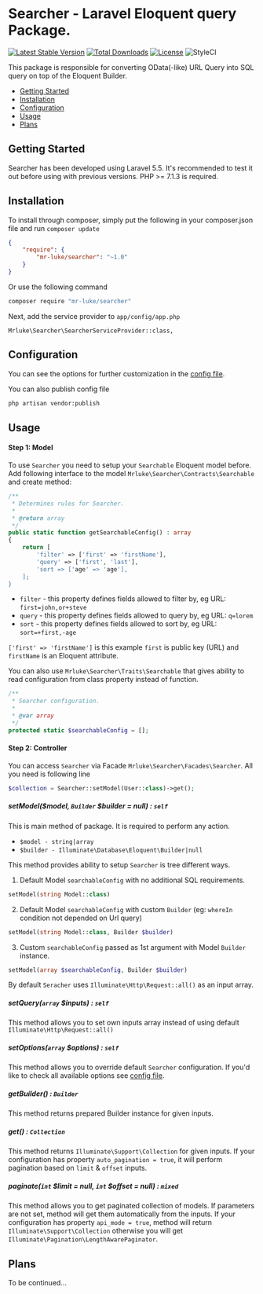 Searcher - Laravel Eloquent query Package.
==============

[![Latest Stable Version](https://poser.pugx.org/mr-luke/searcher/v/stable)](https://packagist.org/packages/mr-luke/searcher)
[![Total Downloads](https://poser.pugx.org/mr-luke/searcher/downloads)](https://packagist.org/packages/mr-luke/searcher)
[![License](https://poser.pugx.org/mr-luke/searcher/license)](https://packagist.org/packages/mr-luke/searcher)
![StyleCI](https://github.styleci.io/repos/153353559/shield?branch=master)

This package is responsible for converting OData(-like) URL Query into SQL query on top of the Eloquent Builder.

* [Getting Started](#getting-started)
* [Installation](#installation)
* [Configuration](#configuration)
* [Usage](#usage)
* [Plans](#plans)

## Getting Started

Searcher has been developed using Laravel 5.5. It's recommended to test it out before using with previous versions. PHP >= 7.1.3 is required.

## Installation

To install through composer, simply put the following in your composer.json file and run `composer update`

```json
{
    "require": {
        "mr-luke/searcher": "~1.0"
    }
}
```
Or use the following command

```bash
composer require "mr-luke/searcher"
```

Next, add the service provider to `app/config/app.php`

```
Mrluke\Searcher\SearcherServiceProvider::class,
```

## Configuration

You can see the options for further customization in the [config file](config/searcher.php).

You can also publish config file
```bash
php artisan vendor:publish
```

## Usage

#### Step 1: Model

To use `Searcher` you need to setup your `Searchable` Eloquent model before. Add following interface to the model `Mrluke\Searcher\Contracts\Searchable` and create method:

```php
/**
 * Determines rules for Searcher.
 *
 * @return array
 */
public static function getSearchableConfig() : array
{
	return [
    	'filter' => ['first' => 'firstName'],
        'query' => ['first', 'last'],
        'sort => ['age' => 'age'],
    ];
}
```

* `filter` - this property defines fields allowed to filter by, eg URL: `first=john,or+steve`
* `query` - this property defines fields allowed to query by, eg URL: `q=lorem`
* `sort` - this property defines fields allowed to sort by, eg URL: `sort=+first,-age`

`['first' => 'firstName']` is this example `first` is public key (URL) and `firstName` is an Eloquent attribute.

You can also use `Mrluke\Searcher\Traits\Searchable` that gives ability to read configuration from class property instead of function.

```php
/**
 * Searcher configuration.
 *
 * @var array
 */
protected static $searchableConfig = [];
```

#### Step 2: Controller

You can access `Searcher` via Facade `Mrluke\Searcher\Facades\Searcher`. All you need is following line

```php
$collection = Searcher::setModel(User::class)->get();
```

##### setModel($model, `Builder` $builder = null) : `self`

This is main method of package. It is required to perform any action.

* `$model - string|array`
* `$builder - Illuminate\Database\Eloquent\Builder|null`

This method provides ability to setup `Searcher` is tree different ways.

1. Default Model `searchableConfig` with no additional SQL requirements.
```php
setModel(string Model::class)
```
2. Default Model `searchableConfig` with custom `Builder` (eg: `whereIn` condition not depended on Url query)
```php
setModel(string Model::class, Builder $builder)
```
3. Custom `searchableConfig` passed as 1st argument with Model `Builder` instance.
```php
setModel(array $searchableConfig, Builder $builder)
```

By default `Seracher` uses `Illuminate\Http\Request::all()` as an input array.

##### setQuery(`array` $inputs) : `self`

This method allows you to set own inputs array instead of using default `Illuminate\Http\Request::all()`

##### setOptions(`array` $options) : `self`

This method allows you to override default `Searcher` configuration. If you'd like to check all available options see [config file](config/searcher.php).

##### getBuilder() : `Builder`

This method returns prepared Builder instance for given inputs.

##### get() : `Collection`

This method returns `Illuminate\Support\Collection` for given inputs. If your configuration has property `auto_pagination = true`, it will perform pagination based on `limit` & `offset` inputs.

##### paginate(`int` $limit = null, `int` $offset = null) : `mixed`

This method allows you to get paginated collection of models. If parameters are not set, method will get them automatically from the inputs. If your configuration has property `api_mode = true`, method will return `Illuminate\Support\Collection` otherwise you will get `Illuminate\Pagination\LengthAwarePaginator`.

## Plans

To be continued...
